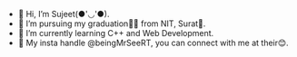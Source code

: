 - 👋 Hi, I’m Sujeet(●'◡'●).
- 🔸 I’m pursuing my graduation🧑‍🎓 from NIT, Surat💫.
- 🔸 I’m currently learning C++ and Web Development.
- 🔸 My insta handle @beingMrSeeRT, you can connect with me at their😊.

